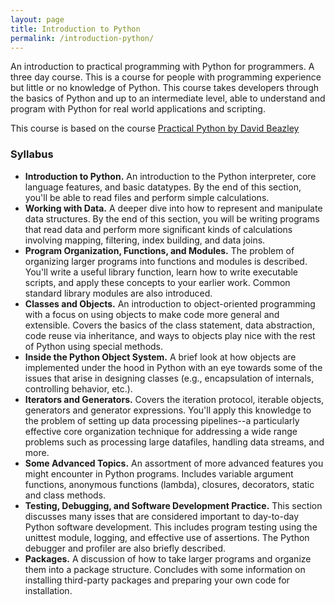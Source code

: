 ```yaml
---
layout: page
title: Introduction to Python
permalink: /introduction-python/
---
```



An introduction to practical programming with Python for programmers. A three day course. This is a course for people with programming experience but little or no knowledge of Python. This course takes developers through the basics of Python and up to an intermediate level, able to understand and program with Python for real world applications and scripting.

This course is based on the course [Practical Python by David Beazley](https://dabeaz.com/practicalpython.html)

### Syllabus

* **Introduction to Python.** An introduction to the Python interpreter, core language features, and basic datatypes. By the end of this section, you'll be able to read files and perform simple calculations.
* **Working with Data.** A deeper dive into how to represent and manipulate data structures. By the end of this section, you will be writing programs that read data and perform more significant kinds of calculations involving mapping, filtering, index building, and data joins.
* **Program Organization, Functions, and Modules.** The problem of organizing larger programs into functions and modules is described. You'll write a useful library function, learn how to write executable scripts, and apply these concepts to your earlier work. Common standard library modules are also introduced.
* **Classes and Objects.** An introduction to object-oriented programming with a focus on using objects to make code more general and extensible. Covers the basics of the class statement, data abstraction, code reuse via inheritance, and ways to objects play nice with the rest of Python using special methods.
* **Inside the Python Object System.** A brief look at how objects are implemented under the hood in Python with an eye towards some of the issues that arise in designing classes (e.g., encapsulation of internals, controlling behavior, etc.).
* **Iterators and Generators.** Covers the iteration protocol, iterable objects, generators and generator expressions. You'll apply this knowledge to the problem of setting up data processing pipelines--a particularly effective core organization technique for addressing a wide range problems such as processing large datafiles, handling data streams, and more.
* **Some Advanced Topics.** An assortment of more advanced features you might encounter in Python programs. Includes variable argument functions, anonymous functions (lambda), closures, decorators, static and class methods.
* **Testing, Debugging, and Software Development Practice.** This section discusses many isses that are considered important to day-to-day Python software development. This includes program testing using the unittest module, logging, and effective use of assertions. The Python debugger and profiler are also briefly described.
* **Packages.** A discussion of how to take larger programs and organize them into a package structure. Concludes with some information on installing third-party packages and preparing your own code for installation.

